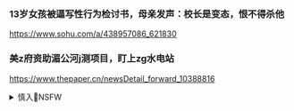 ### 13岁女孩被逼写性行为检讨书，母亲发声：校长是变态，恨不得杀他
https://www.sohu.com/a/438957086_621830

### 美z府资助湄公河j测项目，盯上zg水电站
https://www.thepaper.cn/newsDetail_forward_10388816

<details><summary>慎入🔞NSFW</summary>

Not Safe For Work
<img src="https://upload.wikimedia.org/wikipedia/commons/thumb/d/d3/Biohazard_Symbol_Specification.png/210px-Biohazard_Symbol_Specification.png">

<details><summary><b>风险自理Use At Your Own Risk🈲</summary>

### 驻h使领馆前zg雇员：大部分人都有z治任务
https://www.rfa.org/mandarin/yataibaodao/junshiwaijiao/rc-12152020140827.html

### 又挑拨离间！美称zg澜沧江水坝蓄水损害下游g家利益，z方回应
https://new.qq.com/omn/20201215/20201215V0866Q00.html

### 德国Biontech今年底将向z方出售5千万剂疫苗
https://www.rfi.fr/cn/%E4%B8%AD%E5%9B%BD/20201217-%E5%BE%B7%E5%9B%BDbiontech%E4%BB%8A%E5%B9%B4%E5%BA%95%E5%B0%86%E5%90%91%E4%B8%AD%E6%96%B9%E5%87%BA%E5%94%AE5%E5%8D%83%E4%B8%87%E5%89%82%E7%96%AB%E8%8B%97

### zg明年将进口至少1亿支疫苗
https://www.rfi.fr/cn/%E4%B8%AD%E5%9B%BD/20201216-%E4%B8%AD%E5%9B%BD%E6%98%8E%E5%B9%B4%E5%B0%86%E8%BF%9B%E5%8F%A3%E8%87%B3%E5%B0%911%E4%BA%BF%E6%94%AF%E7%96%AB%E8%8B%97

### 这次不是外来的zg首次从g产肉品外包装查出新冠病d
https://www.rfi.fr/cn/%E4%B8%AD%E5%9B%BD/20201216-%E8%BF%99%E6%AC%A1%E4%B8%8D%E6%98%AF%E5%A4%96%E6%9D%A5%E7%9A%84-%E4%B8%AD%E5%9B%BD%E9%A6%96%E6%AC%A1%E4%BB%8E%E5%9B%BD%E4%BA%A7%E8%82%89%E5%93%81%E5%A4%96%E5%8C%85%E8%A3%85%E6%9F%A5%E5%87%BA%E6%96%B0%E5%86%A0%E7%97%85%E6%AF%92

</details>
</details>
